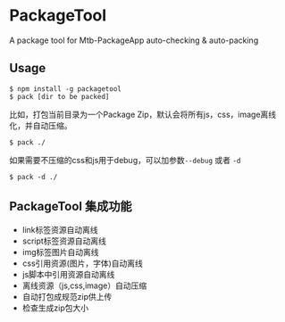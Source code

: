 # PackageTool

A package tool for Mtb-PackageApp auto-checking & auto-packing

## Usage

```shell
$ npm install -g packagetool
$ pack [dir to be packed]
```

比如，打包当前目录为一个Package Zip，默认会将所有js，css，image离线化，并自动压缩。
```shell
$ pack ./
```

如果需要不压缩的css和js用于debug，可以加参数`--debug` 或者 `-d`
```shell
$ pack -d ./
```

## PackageTool 集成功能

+ link标签资源自动离线
+ script标签资源自动离线
+ img标签图片自动离线
+ css引用资源(图片，字体)自动离线
+ js脚本中引用资源自动离线
+ 离线资源（js,css,image）自动压缩
+ 自动打包成规范zip供上传
+ 检查生成zip包大小


